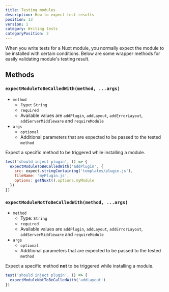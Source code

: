 ```yaml
---
title: Testing modules
description: How to expect test results
position: 13
version: 1
category: Writing tests
categoryPosition: 2
---
```


When you write tests for a Nuxt module, you normally expect the module to be installed with certain conditions. Below are some wrapper methods for easily validating module's testing result.

## Methods

### `expectModuleToBeCalledWith(method, ...args)`

* `method`
  * Type: `String`
  * `required`
  * Available values are `addPlugin`, `addLayout`, `addErrorLayout`, `addServerMiddleware` and `requireModule`
* `args`
  * `optional`
  * Additional parameters that are expected to be passed to the tested `method`

Expect a specific method to be triggered while installing a module.

```js
test('should inject plugin', () => {
  expectModuleToBeCalledWith('addPlugin', {
    src: expect.stringContaining('templates/plugin.js'),
    fileName: 'myPlugin.js',
    options: getNuxt().options.myModule
  })
})
```

### `expectModuleNotToBeCalledWith(method, ...args)`

* `method`
  * Type: `String`
  * `required`
  * Available values are `addPlugin`, `addLayout`, `addErrorLayout`, `addServerMiddleware` and `requireModule`
* `args`
  * `optional`
  * Additional parameters that are expected to be passed to the tested `method`

Expect a specific method **not** to be triggered while installing a module.

```js
test('should inject plugin', () => {
  expectModuleNotToBeCalledWith('addLayout')
})
```
